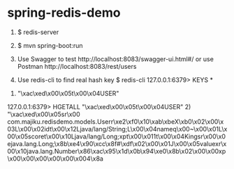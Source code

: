 # spring-redis-demo

1. $ redis-server

2. $ mvn spring-boot:run

3. Use Swagger to test
http://localhost:8083/swagger-ui.html#/ or use Postman http://localhost:8083/rest/users

4. Use redis-cli to find real hash key
$ redis-cli
127.0.0.1:6379> KEYS *
1) "\xac\xed\x00\x05t\x00\x04USER"

127.0.0.1:6379> HGETALL "\xac\xed\x00\x05t\x00\x04USER"
2) "\xac\xed\x00\x05sr\x00 com.majiku.redisdemo.models.Userr\xe2\xf0\x10\xab\xbeX\xb0\x02\x00\x03L\x00\x02idt\x00\x12Ljava/lang/String;L\x00\x04nameq\x00~\x00\x01L\x00\x05scoret\x00\x10Ljava/lang/Long;xpt\x00\x011t\x00\x04Kingsr\x00\x0ejava.lang.Long;\x8b\xe4\x90\xcc\x8f#\xdf\x02\x00\x01J\x00\x05valuexr\x00\x10java.lang.Number\x86\xac\x95\x1d\x0b\x94\xe0\x8b\x02\x00\x00xp\x00\x00\x00\x00\x00\x004\x8a